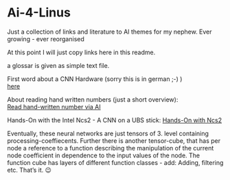 # Ai-4-Linus
Just a collection of links and literature to AI themes for my nephew. Ever growing - ever reorganised 

At this point I will just copy links here in this readme.

a glossar is given as simple text file.

First word about a CNN Hardware (sorry this is in german ;-) ) 
</br>
<a href="https://www.elektronikpraxis.vogel.de/alles-ueber-aiscale-den-universellen-cnn-hardwarebeschleuniger-a-756103" target="_blank"> here </a>

About reading hand written numbers (just a short overview):
</br>
<a href="https://www.elektronikpraxis.vogel.de/handgeschriebene-zahlen-mit-kuenstlicher-intelligenz-erkennen-a-878429" target="_blank">Read hand-written number via AI</a>

Hands-On with the Intel Ncs2 - A CNN on a UBS stick:
<a href="https://www.arrow.com/en/research-and-events/articles/hands-on-with-the-intel-ncs2" target="_blank">Hands-On with Ncs2</a>

Eventually, these neural networks are just tensors of 3. level containing processing-coeffiecents. 
Further there is another tensor-cube, that has per node a reference to a function describing the manipulation of the current node coefficient in dependence to the  input values of the node. The function cube has layers of different function classes - add: Adding, filtering etc. That’s it. 😉
